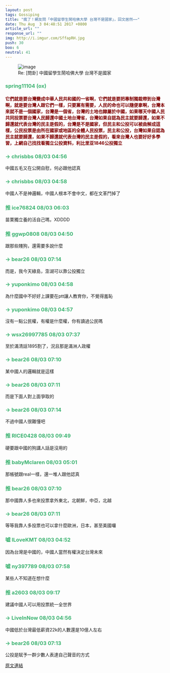 ```yaml
---
layout: post
tags: Gossiping
title: "瘋了！網友問「中國留學生鬧哈佛大學 台灣不是國家」，回文居然⋯⋯"
date: Thu Aug  3 04:48:51 2017 +0800
article_url: ""
response_url: ""
img: http://i.imgur.com/SffapRH.jpg
push: 30
boo: 6
neutral: 41
---
```


<figure>
<img src="http://i.imgur.com/SffapRH.jpg" alt="image">
<figcaption>
Re: [問卦] 中國留學生鬧哈佛大學 台灣不是國家
</figcaption>
</figure>



<h3 style="color:MediumSeaGreen;">spring11104 (ox)</h3>

<h4 style="color:Maroon;">它們就是要台灣變成中華人民共和國的一省啊，它們就是要把專制獨裁帶到台灣啊，就是要台灣人跟它們一樣，只要黨有需要，人民的命也可以隨便拿啊，台灣本來就不是一個國家，台灣是一個省，台灣的土地也隸屬於中國，如果哪天中國人民共同投票要台灣人民歸還中國土地台灣省，台灣如果自認為民主就要歸還，如果不歸還就代表台灣的民主是假的，台灣是不是國家，但民主和公投可以被曲解成這樣，公民投票是由所在國家或地區的全體人民投票，民主和公投，台灣如果自認為民主就要歸還，如果不歸還就代表台灣的民主是假的，看來台灣人也要好好多學習，上網自己找找看獨立公投資料，利比里亚1846公投獨立</h4>

<h3 style="color:MediumSeaGreen;">→ chrisbbs 08/03 04:56</h3>

<p>中國五毛又在公開自慰，何必跟他認真</p>

<h3 style="color:MediumSeaGreen;">→ chrisbbs 08/03 04:58</h3>

<p>中國人不是神邏輯，中國人根本不會中文，都在文革鬥掉了</p>

<h3 style="color:MediumSeaGreen;">推 ice76824 08/03 06:03</h3>

<p>苗栗獨立養的活自己嗎，XDDDD</p>

<h3 style="color:MediumSeaGreen;">推 ggwp0808 08/03 04:50</h3>

<p>跟那些賤狗，還需要多說什麼</p>

<h3 style="color:MediumSeaGreen;">→ bear26 08/03 07:14</h3>

<p>而是，我今天綠島，澎湖可以靠公投獨立</p>

<h3 style="color:MediumSeaGreen;">→ yuponkimo 08/03 04:58</h3>

<p>為什麼國中不好好上課要在ptt讓人教育你，不覺得羞恥</p>

<h3 style="color:MediumSeaGreen;">→ yuponkimo 08/03 04:57</h3>

<p>沒有一點公民權，有權是什麼權，你有讀過公民嗎</p>

<h3 style="color:MediumSeaGreen;">→ wsx26997785 08/03 07:37</h3>

<p>至於滿清話1895割了，況且那是滿洲人政權</p>

<h3 style="color:MediumSeaGreen;">→ bear26 08/03 07:10</h3>

<p>某中國人的邏輯就是這樣</p>

<h3 style="color:MediumSeaGreen;">→ bear26 08/03 07:11</h3>

<p>而是下面人對上面爭取的</p>

<h3 style="color:MediumSeaGreen;">→ bear26 08/03 07:14</h3>

<p>不過中國人很難懂吧</p>

<h3 style="color:MediumSeaGreen;">推 RICE0428 08/03 09:49</h3>

<p>硬要跟中國的狗講人話是沒用的</p>

<h3 style="color:MediumSeaGreen;">推 babyMclaren 08/03 05:01</h3>

<p>那帳號跟real一樣，還一堆人跟他認真</p>

<h3 style="color:MediumSeaGreen;">推 bear26 08/03 07:10</h3>

<p>那中國靠人多也來投票拿外東北，北朝鮮，中亞，北越</p>

<h3 style="color:MediumSeaGreen;">→ bear26 08/03 07:11</h3>

<p>等等我靠人多投票也可以拿什麼歐洲，日本，甚至美國囉</p>

<h3 style="color:MediumSeaGreen;">噓 ILoveKMT 08/03 04:52</h3>

<p>因為台灣是中國的，中國人當然有權決定台灣未來</p>

<h3 style="color:MediumSeaGreen;">噓 ny397789 08/03 07:58</h3>

<p>某些人不知道在想什麼</p>

<h3 style="color:MediumSeaGreen;">推 a2603 08/03 09:17</h3>

<p>建議中國人可以用投票統一全世界</p>

<h3 style="color:MediumSeaGreen;">→ LiveInNow 08/03 04:56</h3>

<p>中國低於台灣最低薪資22k的人數還是10億人左右</p>

<h3 style="color:MediumSeaGreen;">→ bear26 08/03 07:13</h3>

<p>公投是賦予一群少數人表達自己聲音的方式</p>

<a href = "https://www.ptt.cc/bbs/Gossiping/M.1501706933.A.CF9.html">原文連結</a>

